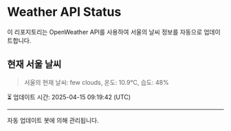 
# Weather API Status

이 리포지토리는 OpenWeather API를 사용하여 서울의 날씨 정보를 자동으로 업데이트합니다.

## 현재 서울 날씨
> 서울의 현재 날씨: few clouds, 온도: 10.9°C, 습도: 48%

⏳ 업데이트 시간: 2025-04-15 09:19:42 (UTC)

---
자동 업데이트 봇에 의해 관리됩니다.
